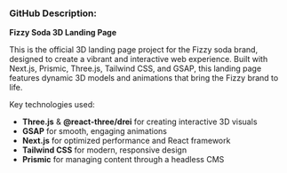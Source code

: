 ### GitHub Description:
**Fizzy Soda 3D Landing Page**

This is the official 3D landing page project for the Fizzy soda brand, designed to create a vibrant and interactive web experience. Built with Next.js, Prismic, Three.js, Tailwind CSS, and GSAP, this landing page features dynamic 3D models and animations that bring the Fizzy brand to life.

Key technologies used:
- **Three.js** & **@react-three/drei** for creating interactive 3D visuals
- **GSAP** for smooth, engaging animations
- **Next.js** for optimized performance and React framework
- **Tailwind CSS** for modern, responsive design
- **Prismic** for managing content through a headless CMS